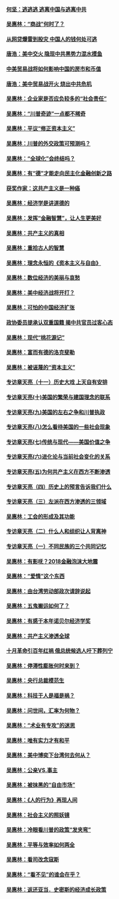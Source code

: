 #### [何坚：逃逃逃 逃离中国与逃离中共](../pages/nsc423/n10592891.md?t=10080337) 

#### [吴惠林：“商战”何时了？](../pages/nsc423/n10573558.md?t=10080337) 

#### [从网贷爆雷到股灾 中国人的钱何处可逃](../pages/nsc423/n10572800.md?t=10080337) 

#### [唐浩：美中交火 隐现中共黑势力混水摸鱼](../pages/nsc423/n10544040.md?t=10080337) 

#### [中美贸易战将如何影响中国的房市和币值](../pages/nsc423/n10543697.md?t=10080337) 

#### [唐浩：美中贸易战开火 烧出中共危机](../pages/nsc423/n10540126.md?t=10080337) 

#### [吴惠林：企业家是否应负较多的“社会责任”](../pages/nsc423/n10535022.md?t=10080337) 

#### [吴惠林：“川普奇迹”一点都不稀奇](../pages/nsc423/n10512808.md?t=10080337) 

#### [吴惠林：平议“修正资本主义”](../pages/nsc423/n10495724.md?t=10080337) 

#### [吴惠林：川普的外交政策可预测吗？](../pages/nsc423/n10462387.md?t=10080337) 

#### [吴惠林：“全球化”会终结吗？](../pages/nsc423/n10452838.md?t=10080337) 

#### [吴惠林：有“德”才能走向民主化金融创新之路](../pages/nsc423/n10432292.md?t=10080337) 

#### [获奖作家：这共产主义是一种癌](../pages/nsc423/n10431541.md?t=10080337) 

#### [吴惠林：经济学是讲道德的](../pages/nsc423/n10398014.md?t=10080337) 

#### [吴惠林：发挥“金融智慧”，让人生更美好](../pages/nsc423/n10375019.md?t=10080337) 

#### [吴惠林：共产主义的真相](../pages/nsc423/n10351394.md?t=10080337) 

#### [吴惠林：重拾古人的智慧](../pages/nsc423/n10337691.md?t=10080337) 

#### [吴惠林：理念永恒的《资本主义与自由》](../pages/nsc423/n10316274.md?t=10080337) 

#### [吴惠林：数位经济的美丽与哀愁](../pages/nsc423/n10292946.md?t=10080337) 

#### [吴惠林：美中经济战将开打？](../pages/nsc423/n10258825.md?t=10080337) 

#### [吴惠林：可怕的中国经济扩张](../pages/nsc423/n10219147.md?t=10080337) 

#### [政协委员提承认双重国籍 揭中共官员过客心态](../pages/nsc423/n10208809.md?t=10080337) 

#### [吴惠林：现代“桃花源记”](../pages/nsc423/n10185234.md?t=10080337) 

#### [吴惠林：富而有德的洛克斐勒](../pages/nsc423/n10142264.md?t=10080337) 

#### [吴惠林：被诬蔑的“资本主义”](../pages/nsc423/n10124816.md?t=10080337) 

#### [专访章天亮（十一）历史大戏 上天自有安排](../pages/nsc423/n10094905.md?t=10080337) 

#### [专访章天亮(十)美国的繁荣与建国理念的联系](../pages/nsc423/n10094899.md?t=10080337) 

#### [专访章天亮(九)美国的左右之争和川普执政](../pages/nsc423/n10094889.md?t=10080337) 

#### [专访章天亮(八)怎么看待美国的一些社会现象](../pages/nsc423/n10094857.md?t=10080337) 

#### [专访章天亮(七)传统与现代——美国价值之争](../pages/nsc423/n10093140.md?t=10080337) 

#### [专访章天亮(六)进化论与当前社会变化的关系](../pages/nsc423/n10092036.md?t=10080337) 

#### [专访章天亮(五)为何共产主义在西方不断渗透](../pages/nsc423/n10083620.md?t=10080337) 

#### [专访章天亮（四）历史上的预言告诉我们什么](../pages/nsc423/n10083606.md?t=10080337) 

#### [专访章天亮（三）左派在西方渗透的三领域](../pages/nsc423/n10081115.md?t=10080337) 

#### [吴惠林：工会的形成及其功能](../pages/nsc423/n10080633.md?t=10080337) 

#### [专访章天亮（二）什么人和组织让人背离神](../pages/nsc423/n10076637.md?t=10080337) 

#### [专访章天亮（一）不同民族的三个共同记忆](../pages/nsc423/n10074188.md?t=10080337) 

#### [吴惠林：有影呒？2018金融泡沫大地震](../pages/nsc423/n10040534.md?t=10080337) 

#### [吴惠林：“爱情”这个东西](../pages/nsc423/n10019423.md?t=10080337) 

#### [吴惠林：由台湾劳动部政次请辞说起](../pages/nsc423/n9979679.md?t=10080337) 

#### [吴惠林：五鬼搬运如何了？](../pages/nsc423/n9925338.md?t=10080337) 

#### [吴惠林：有感于本年诺贝尔经济学奖](../pages/nsc423/n9871883.md?t=10080337) 

#### [吴惠林：共产主义渗透全球](../pages/nsc423/n9812748.md?t=10080337) 

#### [十月革命引百年红祸 俄总统候选人吁下葬列宁](../pages/nsc423/n9810182.md?t=10080337) 

#### [吴惠林：停滞性膨胀何时来到？](../pages/nsc423/n9764136.md?t=10080337) 

#### [吴惠林：央行总裁模范生](../pages/nsc423/n9728134.md?t=10080337) 

#### [吴惠林：科技于人是福是祸？](../pages/nsc423/n9672982.md?t=10080337) 

#### [吴惠林：问世间，汇率为何物？](../pages/nsc423/n9621788.md?t=10080337) 

#### [吴惠林：“术业有专攻”的迷思](../pages/nsc423/n9580363.md?t=10080337) 

#### [吴惠林：唯有实力才有和平](../pages/nsc423/n9529599.md?t=10080337) 

#### [吴惠林：美中博奕下台湾何去何从？](../pages/nsc423/n9483598.md?t=10080337) 

#### [吴惠林：公亲VS.事主](../pages/nsc423/n9425637.md?t=10080337) 

#### [吴惠林：被抹黑的“自由市场”](../pages/nsc423/n9351545.md?t=10080337) 

#### [吴惠林：《人的行为》再现人间](../pages/nsc423/n9296339.md?t=10080337) 

#### [吴惠林：社会主义的照妖镜](../pages/nsc423/n9243460.md?t=10080337) 

#### [吴惠林：冷眼看川普的政策“发夹弯”](../pages/nsc423/n9120684.md?t=10080337) 

#### [吴惠林：平等与效率如何两全](../pages/nsc423/n9075430.md?t=10080337) 

#### [吴惠林：看司改念寇斯](../pages/nsc423/n9024915.md?t=10080337) 

#### [吴惠林：“看不见”的谁会在乎？](../pages/nsc423/n8977488.md?t=10080337) 

#### [吴惠林：返还亚当．史密斯的经济成长政策](../pages/nsc423/n8931896.md?t=10080337) 

